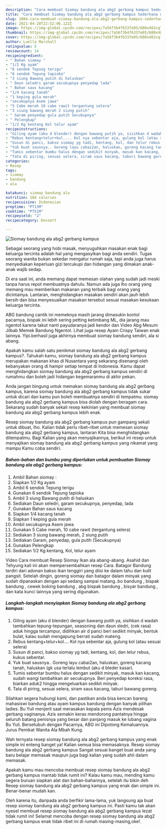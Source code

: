```yaml
---
description: "Cara membuat Siomay bandung ala abg2 gerbang kampus Sederhana dan Mudah Dibuat"
title: "Cara membuat Siomay bandung ala abg2 gerbang kampus Sederhana dan Mudah Dibuat"
slug: 1084-cara-membuat-siomay-bandung-ala-abg2-gerbang-kampus-sederhana-dan-mudah-dibuat
date: 2021-04-20T22:52:06.122Z
image: https://img-global.cpcdn.com/recipes/7a56f3b4f6337e05/680x482cq70/siomay-bandung-ala-abg2-gerbang-kampus-foto-resep-utama.jpg
thumbnail: https://img-global.cpcdn.com/recipes/7a56f3b4f6337e05/680x482cq70/siomay-bandung-ala-abg2-gerbang-kampus-foto-resep-utama.jpg
cover: https://img-global.cpcdn.com/recipes/7a56f3b4f6337e05/680x482cq70/siomay-bandung-ala-abg2-gerbang-kampus-foto-resep-utama.jpg
author: Luella Marshall
ratingvalue: 5
reviewcount: 14
recipeingredient:
- " Bahan siomay "
- "1/2 Kg ayam"
- "6 sendok Tepung terigu"
- "6 sendok Tepung tapioka"
- "3 siung Bawang putih di haluskan"
- " Daun seledri garam secukupnya penyedap lada"
- " Bahan saus kacang"
- "1/4 kacang tanah"
- "1 keping gula merah"
- "secukupnya Asem jawa"
- "5 Cabe merah 10 cabe rawit tergantung selera"
- "3 siung bawang merah 2 siung putih"
- " Garam penyedap gula putih Secukupnya"
- " Pelengkap"
- "1/2 Kg kentang Kol telur ayam"
recipeinstructions:
- "Giling ayam (aku d blender) dengan bawang putih ya, sisihkan d wadah tambahkan tepung-tepungan, seasoning dan daun sledri, (cek rasa) aduk hingga tercampur, didihkan air d panci beri sedikit minyak, bentuk bulat, kalau sudah mengapung berrati sudah mateng."
- "Rebus kentang+telur+kol.... Kol nya sebentar aja, gulung kol (atau sesuai selera)"
- "Susun di panci, bakso siomay yg tadi, kentang, kol, dan telur rebus, kukus sebentar."
- "Yuk buat sausnya.. Goreng layu cabai2an, haluskan, goreng kacang tanah, haluskan (gk usa terlalu lembut (aku d bleder kasar)."
- "Tumis sebentar bumbu halus dengan sedikit minyak, masuk kan kacang, sudah wangi tambahkan air secukupnya. Beri penyedap koreksi rasa, biarkan aduk2 hingga mengeluarkan sedikit minyak."
- "Tata di piring, sesuai selera, siram saus kacang, taburi bawang goreng."
categories:
- Resep
tags:
- siomay
- bandung
- ala

katakunci: siomay bandung ala 
nutrition: 184 calories
recipecuisine: Indonesian
preptime: "PT13M"
cooktime: "PT51M"
recipeyield: "2"
recipecategory: Dessert

---
```



![Siomay bandung ala abg2 gerbang kampus](https://img-global.cpcdn.com/recipes/7a56f3b4f6337e05/680x482cq70/siomay-bandung-ala-abg2-gerbang-kampus-foto-resep-utama.jpg)

Sebagai seorang yang hobi masak, menyuguhkan masakan enak bagi keluarga tercinta adalah hal yang mengasyikan bagi anda sendiri. Tugas seorang  wanita bukan sekedar mengatur rumah saja, tapi anda juga harus menyediakan keperluan gizi tercukupi dan hidangan yang dimakan anak-anak wajib sedap.

Di era  saat ini, anda memang dapat memesan olahan yang sudah jadi meski tanpa harus repot membuatnya dahulu. Namun ada juga lho orang yang memang mau memberikan makanan yang terbaik bagi orang yang dicintainya. Lantaran, menghidangkan masakan sendiri akan jauh lebih bersih dan bisa menyesuaikan masakan tersebut sesuai masakan kesukaan keluarga tercinta. 

ABG bandung cantik ini memeknya masih jarang dimasukin kontol pacarnya, bispak ini lebih sering petting ketimbang ML, dia jarang mau ngentot karena takut nanti payudaranya jadi kendor dan Video Abg Mesum Jilbab Memek Bandung Ngentot. Lihat juga resep Ayam Crispy Taiwan enak lainnya. Yipi.berhasil juga akhirnya membuat siomay bandung sendiri, ala si abang.

Apakah kamu salah satu penikmat siomay bandung ala abg2 gerbang kampus?. Tahukah kamu, siomay bandung ala abg2 gerbang kampus merupakan makanan khas di Nusantara yang sekarang disenangi oleh kebanyakan orang di hampir setiap tempat di Indonesia. Kamu dapat menghidangkan siomay bandung ala abg2 gerbang kampus sendiri di rumahmu dan boleh jadi hidangan kegemaranmu di akhir pekan.

Anda jangan bingung untuk memakan siomay bandung ala abg2 gerbang kampus, karena siomay bandung ala abg2 gerbang kampus tidak sukar untuk dicari dan kamu pun boleh membuatnya sendiri di tempatmu. siomay bandung ala abg2 gerbang kampus bisa diolah dengan beragam cara. Sekarang sudah banyak sekali resep kekinian yang membuat siomay bandung ala abg2 gerbang kampus lebih enak.

Resep siomay bandung ala abg2 gerbang kampus pun gampang sekali untuk dibuat, lho. Kalian tidak perlu ribet-ribet untuk memesan siomay bandung ala abg2 gerbang kampus, lantaran Kita bisa menghidangkan ditempatmu. Bagi Kalian yang akan menyajikannya, berikut ini resep untuk menyajikan siomay bandung ala abg2 gerbang kampus yang nikamat yang mampu Kamu coba sendiri.

<!--inarticleads1-->

##### Bahan-bahan dan bumbu yang diperlukan untuk pembuatan Siomay bandung ala abg2 gerbang kampus:

1. Ambil  Bahan siomay :
1. Siapkan 1/2 Kg ayam
1. Ambil 6 sendok Tepung terigu
1. Gunakan 6 sendok Tepung tapioka
1. Ambil 3 siung Bawang putih di haluskan
1. Sediakan  Daun seledri, garam secukupnya, penyedap, lada
1. Gunakan  Bahan saus kacang
1. Siapkan 1/4 kacang tanah
1. Siapkan 1 keping gula merah
1. Ambil secukupnya Asem jawa
1. Gunakan 5 Cabe merah, 10 cabe rawit (tergantung selera)
1. Sediakan 3 siung bawang merah, 2 siung putih
1. Sediakan  Garam, penyedap, gula putih (Secukupnya)
1. Gunakan  Pelengkap
1. Sediakan 1/2 Kg kentang, Kol, telur ayam


Video Cara membuat Resep Siomay Ikan ala abang-abang. Asahid dan Tehyung kali ini akan mempersembahkan resep Cara. Batagor Bandung terdiri dari adonan bakso ikan tenggiri yang diisi ke dalam tahu dan kulit pangsit. Setelah dingin, goreng siomay dan batagor dalam minyak yang sudah dipanaskan dengan api sedang sampai matang..bo bandung , bispak bandung , cewek boking bandung , abg bispak bandung , bisyar bandung , dan kata kunci lainnya yang sering digunakan. 

<!--inarticleads2-->

##### Langkah-langkah menyiapkan Siomay bandung ala abg2 gerbang kampus:

1. Giling ayam (aku d blender) dengan bawang putih ya, sisihkan d wadah tambahkan tepung-tepungan, seasoning dan daun sledri, (cek rasa) aduk hingga tercampur, didihkan air d panci beri sedikit minyak, bentuk bulat, kalau sudah mengapung berrati sudah mateng.
1. Rebus kentang+telur+kol.... Kol nya sebentar aja, gulung kol (atau sesuai selera)
1. Susun di panci, bakso siomay yg tadi, kentang, kol, dan telur rebus, kukus sebentar.
1. Yuk buat sausnya.. Goreng layu cabai2an, haluskan, goreng kacang tanah, haluskan (gk usa terlalu lembut (aku d bleder kasar).
1. Tumis sebentar bumbu halus dengan sedikit minyak, masuk kan kacang, sudah wangi tambahkan air secukupnya. Beri penyedap koreksi rasa, biarkan aduk2 hingga mengeluarkan sedikit minyak.
1. Tata di piring, sesuai selera, siram saus kacang, taburi bawang goreng.


Silahkan segera hubungi kami, dan pastikan anda bisa kencan bareng mahasiswi bandung atau ayam kampus bandung dengan banyak pilihan ladies. Bu Yuli menjerit saat merasakan kepala penis Azis mendesak gerbang vaginanya. Azis semakin keras mendorong pantatnya hingga seluruh batang penisnya yang besar dan panjang masuk ke lubang vagina Bu Yuli. Bersetubuh dengan Pacarnya, ABG ini Dipotong Kemaluannya. Jurus Pemikat Wanita Ala Mbah Kung. 

Wah ternyata resep siomay bandung ala abg2 gerbang kampus yang enak simple ini enteng banget ya! Kalian semua bisa memasaknya. Resep siomay bandung ala abg2 gerbang kampus Sangat sesuai banget buat anda yang baru belajar memasak maupun juga bagi kalian yang sudah ahli dalam memasak.

Apakah kamu mau mencoba membuat resep siomay bandung ala abg2 gerbang kampus mantab tidak rumit ini? Kalau kamu mau, mending kamu segera buruan siapkan alat dan bahan-bahannya, setelah itu bikin deh Resep siomay bandung ala abg2 gerbang kampus yang enak dan simple ini. Benar-benar mudah kan. 

Oleh karena itu, daripada anda berfikir lama-lama, yuk langsung aja buat resep siomay bandung ala abg2 gerbang kampus ini. Pasti kamu tak akan nyesel membuat resep siomay bandung ala abg2 gerbang kampus lezat tidak rumit ini! Selamat mencoba dengan resep siomay bandung ala abg2 gerbang kampus enak tidak ribet ini di rumah masing-masing,oke!.

